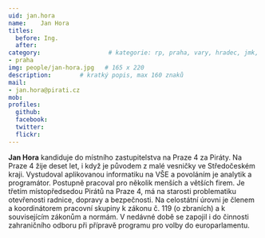 ```yaml
---
uid: jan.hora
name:    Jan Hora
titles:
  before: Ing. 
  after:
category:                 	# kategorie: rp, praha, vary, hradec, jmk, senat
- praha
img: people/jan-hora.jpg   # 165 x 220
description:      	# kratký popis, max 160 znaků
mail:
- jan.hora@pirati.cz
mob:			 
profiles:
  github:       
  facebook:  
  twitter: 		  
  flickr:		  
---
```


**Jan Hora** kandiduje do místního zastupitelstva na Praze 4 za Piráty. Na Praze 4 žije deset let, i když je původem z malé vesničky ve Středočeském kraji. Vystudoval aplikovanou informatiku na VŠE a povoláním je analytik a programátor. Postupně pracoval pro několik menších a větších firem. Je třetím místopředsedou Pirátů na Praze 4, má na starosti problematiku otevřenosti radnice, dopravy a bezpečnosti. Na celostátní úrovni je členem a koordinátorem pracovní skupiny k zákonu č. 119 (o zbraních) a k souvisejícím zákonům a normám. V nedávné době se zapojil i do činnosti zahraničního odboru při přípravě programu pro volby do europarlamentu.
